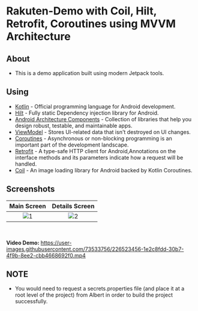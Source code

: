 # Rakuten-Demo with Coil, Hilt, Retrofit, Coroutines using MVVM Architecture

## About
- This is a demo application built using modern Jetpack tools.

## Using
- [Kotlin](https://kotlinlang.org/) - Official programming language for Android development.
- [Hilt](https://developer.android.com/training/dependency-injection/hilt-jetpack) - Fully static Dependency injection library for Android.
- [Android Architecture Components](https://developer.android.com/topic/libraries/architecture) - Collection of libraries that help you design robust, testable, and maintainable apps.
- [ViewModel](https://developer.android.com/topic/libraries/architecture/viewmodel) - Stores UI-related data that isn't destroyed on UI changes. 
- [Coroutines](https://kotlinlang.org/docs/reference/coroutines-overview.html) - Asynchronous or non-blocking programming is an important part of the development landscape.
- [Retrofit](https://square.github.io/retrofit/) - A type-safe HTTP client for Android,Annotations on the interface methods and its parameters indicate how a request will be handled.
- [Coil](https://coil-kt.github.io/coil/) - An image loading library for Android backed by Kotlin Coroutines.

## Screenshots

Main Screen                |  Details Screen
:-------------------------:|:-------------------------:|
![1](https://user-images.githubusercontent.com/73533756/226523394-e3835701-2542-4b0a-80db-4a429249a230.jpeg) | ![2](https://user-images.githubusercontent.com/73533756/226523395-360e4ac7-8504-45e7-b95c-e8147e1c3b78.jpeg)

<br/>

<b>Video Demo:</b> https://user-images.githubusercontent.com/73533756/226523456-1e2c8fdd-30b7-4f9b-8ee2-cbb4668692f0.mp4

## NOTE
- You would need to request a secrets.properties file (and place it at a root level of the project) from Albert in order to build the project successfully.
